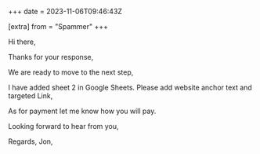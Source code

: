 +++
date = 2023-11-06T09:46:43Z

[extra]
from = "Spammer"
+++

Hi there,

Thanks for your response,

We are ready to move to the next step,

I have added sheet 2 in Google Sheets. Please add website anchor text and
targeted Link,

As for payment let me know how you will pay.

Looking forward to hear from you,

Regards,
Jon,
